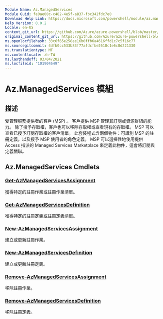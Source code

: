 ```yaml
---
Module Name: Az.ManagedServices
Module Guid: fe0ae00c-c482-4e5f-a837-fbc342fdc7e0
Download Help Link: https://docs.microsoft.com/powershell/module/az.managedservices
Help Version: 0.0.2
Locale: en-US
content_git_url: https://github.com/Azure/azure-powershell/blob/master/src/ManagedServices/ManagedServices/help/Az.ManagedServices.md
original_content_git_url: https://github.com/Azure/azure-powershell/blob/master/src/ManagedServices/ManagedServices/help/Az.ManagedServices.md
ms.openlocfilehash: 33c6f65e258ee16b0ffb6a4616ffd1c7c5f16c77
ms.sourcegitcommit: 4dfb0cc533b83f77afdcfbe2618c1e6c8d221330
ms.translationtype: MT
ms.contentlocale: zh-TW
ms.lasthandoff: 03/04/2021
ms.locfileid: "101904649"
---
```

# Az.ManagedServices 模組
## 描述
受管理服務提供者的客戶 (MSP) 。 客戶提供 MSP 管理其訂閱或資源群組的能力。 除了授予存取權，客戶也可以移除存取權或查看現有的存取權。 MSP 可以查看已授予訂閱存取權的客戶清單。 此套裝程式含兩個物件：可識別 MSP 的註冊定義，以及授予 MSP 使用者的角色定義。 MSP 可以選擇性地使用提供 Access 指派的 Managed Services Marketplace 來定義此物件，這會將訂閱與定義關聯。

## Az.ManagedServices Cmdlets
### [Get-AzManagedServicesAssignment](Get-AzManagedServicesAssignment.md)
獲得特定的註冊作業或註冊作業清單。

### [Get-AzManagedServicesDefinition](Get-AzManagedServicesDefinition.md)
獲得特定的註冊定義或註冊定義清單。

### [New-AzManagedServicesAssignment](New-AzManagedServicesAssignment.md)
建立或更新註冊作業。

### [New-AzManagedServicesDefinition](New-AzManagedServicesDefinition.md)
建立或更新註冊定義。

### [Remove-AzManagedServicesAssignment](Remove-AzManagedServicesAssignment.md)
移除註冊作業。

### [Remove-AzManagedServicesDefinition](Remove-AzManagedServicesDefinition.md)
移除註冊定義。
